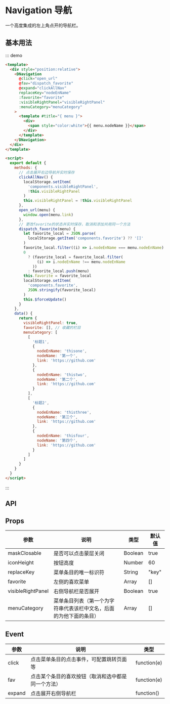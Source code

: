 # Navigation 导航

一个高度集成的左上角点开的导航栏。

## 基本用法

::: demo

```html
<template>
  <div style="position:relative">
    <DNavigation
      @click="open_url"
      @fav="dispatch_favorite"
      @expand="clickAllNav"
      replaceKey="nodeEnName"
      :favorite="favorite"
      :visibleRightPanel="visibleRightPanel"
      :menuCategory="menuCategory"
    >
      <template #title="{ menu }">
        <div>
          <span style="color:white">{{ menu.nodeName }}</span>
        </div>
      </template>
    </DNavigation>
  </div>
</template>

<script>
  export default {
    methods: {
      // 点击展开右边导航并实时保存
      clickAllNav() {
        localStorage.setItem(
          'components.visibleRightPanel',
          !this.visibleRightPanel
        )
        this.visibleRightPanel = !this.visibleRightPanel
      },
      open_url(menu) {
        window.open(menu.link)
      },
      // 更改favorite的状态并实时保存，取消和添加共用同一个方法
      dispatch_favorite(menu) {
        let favorite_local = JSON.parse(
          localStorage.getItem('components.favorite') ?? '[]'
        )
        favorite_local.filter((i) => i.nodeEnName === menu.nodeEnName).length >
        0
          ? (favorite_local = favorite_local.filter(
              (i) => i.nodeEnName !== menu.nodeEnName
            ))
          : favorite_local.push(menu)
        this.favorite = favorite_local
        localStorage.setItem(
          'components.favorite',
          JSON.stringify(favorite_local)
        )
        this.$forceUpdate()
      }
    },
    data() {
      return {
        visibleRightPanel: true,
        favorite: [], // 收藏的栏目
        menuCategory: [
          [
            '标题1',
            {
              nodeEnName: 'thisone',
              nodeName: '第一个',
              link: 'https://github.com'
            },
            {
              nodeEnName: 'thistwo',
              nodeName: '第二个',
              link: 'https://github.com'
            }
          ],
          [
            '标题2',
            {
              nodeEnName: 'thisthree',
              nodeName: '第三个',
              link: 'https://github.com'
            },
            {
              nodeEnName: 'thisfour',
              nodeName: '第四个',
              link: 'https://github.com'
            }
          ]
        ]
      }
    }
  }
</script>
```

:::

## API

## Props

| 参数              | **说明**                                                           | **类型** | 默认值 |
| ----------------- | ------------------------------------------------------------------ | -------- | ------ |
| maskClosable      | 是否可以点击蒙层关闭                                               | Boolean  | true   |
| iconHeight        | 按钮高度                                                           | Number   | 60     |
| replaceKey        | 菜单条目的唯一标识符                                               | String   | "key"  |
| favorite          | 左侧的喜欢菜单                                                     | Array    | []     |
| visibleRightPanel | 右侧导航栏是否展开                                                 | Boolean  | true   |
| menuCategory      | 菜单条目列表（第一个为字符串代表该栏中文名，后面的为他下面的条目） | Array    | []     |

## Event

| 参数   | **说明**                                           | **类型**    |
| ------ | -------------------------------------------------- | ----------- |
| click  | 点击菜单条目的点击事件，可配置跳转页面等           | function(e) |
| fav    | 点击某个条目的喜欢按钮（取消和选中都是同一个方法） | function(e) |
| expand | 点击展开右侧导航栏                                 | function()  |

